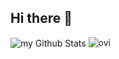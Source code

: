 ## Hi there 👋
<img align="center" src="https://github-readme-stats.vercel.app/api?username=wildergd&include_all_commits=true&count_private=true&show_icons=true&line_height=20&title_color=2B5BBD&icon_color=1124BB&text_color=A1A1A1&bg_color=0,000000,130F40" alt="my Github Stats"/>
<img src="https://github-readme-stats.vercel.app/api/top-langs?username=wildergd&show_icons=true&locale=en&layout=compact&theme=chartreuse-dark" alt="ovi" />
